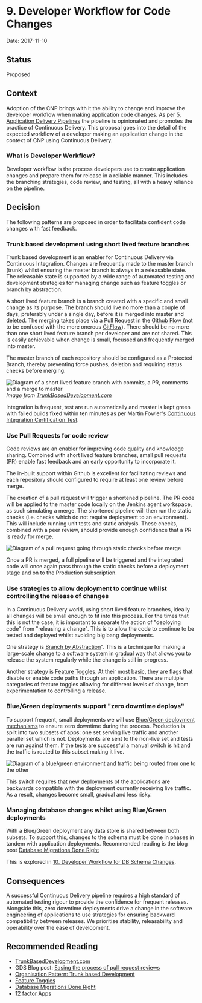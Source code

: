 # 9. Developer Workflow for Code Changes

Date: 2017-11-10

## Status

Proposed

## Context

Adoption of the CNP brings with it the ability to change and improve the developer workflow when making application code changes.  As per [5. Application Delivery Pipelines](0005-pipeline-design.md) the pipeline is opinionated and promotes the practice of Continuous Delivery.  This proposal goes into the detail of the expected workflow of a developer making an application change in the context of CNP using Continuous Delivery.

### What is Developer Workflow?
Developer workflow is the process developers use to create application changes and prepare them for release in a reliable manner.  This includes the branching strategies, code review, and testing, all with a heavy reliance on the pipeline.

## Decision

The following patterns are proposed in order to facilitate confident code changes with fast feedback.

### Trunk based development using short lived feature branches
Trunk based development is an enabler for Continuous Delivery via Continuous Integration.  Changes are frequently made to the master branch (trunk) whilst ensuring the master branch is always in a releasable state.  The releasable state is supported by a wide range of automated testing and development strategies for managing change such as feature toggles or branch by abstraction.  

A short lived feature branch is a branch created with a specific and small change as its purpose.  The branch should live no more than a couple of days, preferably under a single day, before it is merged into master and deleted.  The merging takes place via a Pull Request in the [Github Flow](https://guides.github.com/introduction/flow/) (not to be confused with the more onerous [GitFlow](http://endoflineblog.com/gitflow-considered-harmful)).  There should be no more than one short lived feature branch per developer and are not shared.  This is easily achievable when change is small, focussed and frequently merged into master.

The master branch of each repository should be configured as a Protected Branch, thereby preventing force pushes, deletion and requiring status checks before merging.

![Diagram of a short lived feature branch with commits, a PR, comments and a merge to master](../../img/trunk_pr.png)
<br />
_Image from [TrunkBasedDevelopment.com](https://trunkbaseddevelopment.com/short-lived-feature-branches/)_

Integration is frequent, test are run automatically and master is kept green with failed builds fixed within ten minutes as per Martin Fowler's [Continuous Integration Certification Test](https://martinfowler.com/bliki/ContinuousIntegrationCertification.html).

### Use Pull Requests for code review
Code reviews are an enabler for improving code quality and knowledge sharing.  Combined with short lived feature branches, small pull requests (PR) enable fast feedback and an early opportunity to incorporate it.  

The in-built support within Github is excellent for facilitating reviews and each repository should configured to require at least one review before merge. 

The creation of a pull request will trigger a shortened pipeline.  The PR code will be applied to the master code locally on the Jenkins agent workspace, as such simulating a merge.  The shortened pipeline will then run the static checks (i.e. checks which do not require deployment to an environment).  This will include running unit tests and static analysis.  These checks, combined with a peer review, should provide enough confidence that a PR is ready for merge.  

![Diagram of a pull request going through static checks before merge](../../img/Pull-Request-Pipeline-Flow.png)

Once a PR is merged, a full pipeline will be triggered and the integrated code will once again pass through the static checks before a deployment stage and on to the Production subscription.

### Use strategies to allow deployment to continue whilst controlling the release of changes
In a Continuous Delivery world, using short lived feature branches, ideally all changes will be small enough to fit into this process.  For the times that this is not the case, it is important to separate the action of "deploying code" from "releasing a change".  This is to allow the code to continue to be tested and deployed whilst avoiding big bang deployments.

One strategy is [Branch by Abstraction](https://martinfowler.com/bliki/BranchByAbstraction.html)".  This is a technique for making a large-scale change to a software system in gradual way that allows you to release the system regularly while the change is still in-progress.

Another strategy is [Feature Toggles](https://martinfowler.com/articles/feature-toggles.html).  At their most basic, they are flags that disable or enable code paths through an application.  There are multiple categories of feature toggles allowing for different levels of change, from experimentation to controlling a release.

### Blue/Green deployments support "zero downtime deploys"
To support frequent, small deployments we will use [Blue/Green deployment mechanisms](https://martinfowler.com/bliki/BlueGreenDeployment.html) to ensure zero downtime during the process.  Production is split into two subsets of apps: one set serving live traffic and another parallel set which is not.  Deployments are sent to the non-live set and tests are run against them.  If the tests are successful a manual switch is hit and the traffic is routed to this subset making it live.

![Diagram of a blue/green environment and traffic being routed from one to the other](../../img/BlueGreen.png)

This switch requires that new deployments of the applications are backwards compatible with the deployment currently receiving live traffic.  As a result, changes become small, gradual and less risky.

### Managing database changes whilst using Blue/Green deployments
With a Blue/Green deployment any data store is shared between both subsets.  To support this, changes to the schema must be done in phases in tandem with application deployments. Recommended reading is the blog post [Database Migrations Done Right](http://www.brunton-spall.co.uk/post/2014/05/06/database-migrations-done-right/)

This is explored in [10. Developer Workflow for DB Schema Changes](0010-developer-workflow-for-db-schema-changes.md).


## Consequences
A successful Continuous Delivery pipeline requires a high standard of automated testing rigour to provide the confidence for frequent releases.  Alongside this, zero downtime deployments drive a change in the software engineering of applications to use strategies for ensuring backward compatibility between releases.  We prioritise stability, releasability and operability over the ease of development.

## Recommended Reading
* [TrunkBasedDevelopment.com](http://trunkbaseddevelopment.com)
* GDS Blog post: [Easing the process of pull request reviews](https://gdstechnology.blog.gov.uk/2016/09/30/easing-the-process-of-pull-request-reviews/)
* [Organisation Pattern: Trunk based Development](https://www.continuousdeliveryconsulting.com/blog/organisation-pattern-trunk-based-development/)
* [Feature Toggles](https://martinfowler.com/articles/feature-toggles.html)
* [Database Migrations Done Right](http://www.brunton-spall.co.uk/post/2014/05/06/database-migrations-done-right/)
* [12 factor Apps](https://12factor.net/)